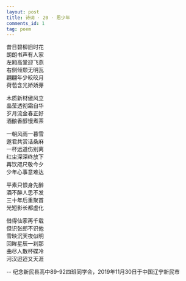 ```yaml
---
layout: post
title: 诗词 · 20 · 思少年
comments_id: 1
tag: poem
---
```


昔日碧柳旧时花<br />
朗朗书声有人家<br />
左厢高堂迎飞燕<br />
右侧倾颓无明瓦<br />
翩翩年少皎皎月<br />
荷苞含光娇娇芽

木质新材傲风立<br />
晶莹透彻霜自华<br />
岁月流金春正好<br />
酒酿香醇慢煮茶

一朝风雨一暮雪<br />
邀君共赏话桑麻<br />
一杯远道伤别离<br />
红尘深深终放下<br />
再饮咫尺敬今夕<br />
少年心事意难达

平素只恨身先醉<br />
酒不醉人思不发<br />
三十年后重聚首<br />
光短影长都虚化

借得仙家再千载<br />
但识张郎不识他<br />
雪映沉天夜似明<br />
回眸星辰一刹那<br />
曲尽人散杯碟冷<br />
河汉迢迢又天涯

-- 纪念新民县高中89-92四班同学会，2019年11月30日于中国辽宁新民市
